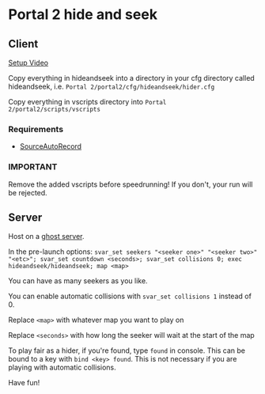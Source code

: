 # Portal 2 hide and seek

## Client

[Setup Video](https://youtu.be/w_PhmProlfg)

Copy everything in hideandseek into a directory in your cfg directory called hideandseek, i.e. `Portal 2/portal2/cfg/hideandseek/hider.cfg`

Copy everything in vscripts directory into `Portal 2/portal2/scripts/vscripts`

### Requirements

- [SourceAutoRecord](https://github.com/p2sr/sourceautorecord)

### IMPORTANT

Remove the added vscripts before speedrunning! If you don't, your run will be rejected.

## Server

Host on a [ghost server](https://ghost.portal2.sr).

In the pre-launch options:
`svar_set seekers "<seeker one>" "<seeker two>" "<etc>"; svar_set countdown <seconds>; svar_set collisions 0; exec hideandseek/hideandseek; map <map>`

You can have as many seekers as you like.

You can enable automatic collisions with `svar_set collisions 1` instead of 0.

Replace `<map>` with whatever map you want to play on

Replace `<seconds>` with how long the seeker will wait at the start of the map

To play fair as a hider, if you're found, type `found` in console. This can be bound to a key with `bind <key> found`. This is not necessary if you are playing with automatic collisions.

Have fun!
